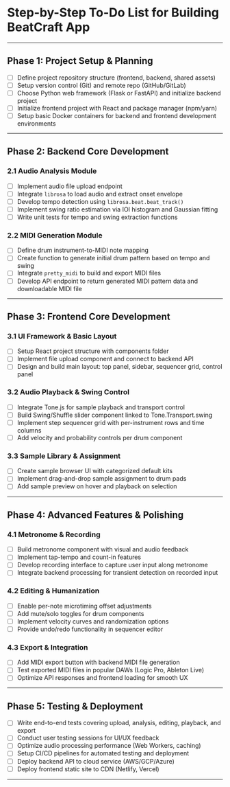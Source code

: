 # Step-by-Step To-Do List for Building BeatCraft App

---

## Phase 1: Project Setup & Planning

- [ ] Define project repository structure (frontend, backend, shared assets)  
- [ ] Setup version control (Git) and remote repo (GitHub/GitLab)  
- [ ] Choose Python web framework (Flask or FastAPI) and initialize backend project  
- [ ] Initialize frontend project with React and package manager (npm/yarn)  
- [ ] Setup basic Docker containers for backend and frontend development environments  

---

## Phase 2: Backend Core Development

### 2.1 Audio Analysis Module

- [ ] Implement audio file upload endpoint  
- [ ] Integrate `librosa` to load audio and extract onset envelope  
- [ ] Develop tempo detection using `librosa.beat.beat_track()`  
- [ ] Implement swing ratio estimation via IOI histogram and Gaussian fitting  
- [ ] Write unit tests for tempo and swing extraction functions  

### 2.2 MIDI Generation Module

- [ ] Define drum instrument-to-MIDI note mapping  
- [ ] Create function to generate initial drum pattern based on tempo and swing  
- [ ] Integrate `pretty_midi` to build and export MIDI files  
- [ ] Develop API endpoint to return generated MIDI pattern data and downloadable MIDI file  

---

## Phase 3: Frontend Core Development

### 3.1 UI Framework & Basic Layout

- [ ] Setup React project structure with components folder  
- [ ] Implement file upload component and connect to backend API  
- [ ] Design and build main layout: top panel, sidebar, sequencer grid, control panel  

### 3.2 Audio Playback & Swing Control

- [ ] Integrate Tone.js for sample playback and transport control  
- [ ] Build Swing/Shuffle slider component linked to Tone.Transport.swing  
- [ ] Implement step sequencer grid with per-instrument rows and time columns  
- [ ] Add velocity and probability controls per drum component  

### 3.3 Sample Library & Assignment

- [ ] Create sample browser UI with categorized default kits  
- [ ] Implement drag-and-drop sample assignment to drum pads  
- [ ] Add sample preview on hover and playback on selection  

---

## Phase 4: Advanced Features & Polishing

### 4.1 Metronome & Recording

- [ ] Build metronome component with visual and audio feedback  
- [ ] Implement tap-tempo and count-in features  
- [ ] Develop recording interface to capture user input along metronome  
- [ ] Integrate backend processing for transient detection on recorded input  

### 4.2 Editing & Humanization

- [ ] Enable per-note microtiming offset adjustments  
- [ ] Add mute/solo toggles for drum components  
- [ ] Implement velocity curves and randomization options  
- [ ] Provide undo/redo functionality in sequencer editor  

### 4.3 Export & Integration

- [ ] Add MIDI export button with backend MIDI file generation  
- [ ] Test exported MIDI files in popular DAWs (Logic Pro, Ableton Live)  
- [ ] Optimize API responses and frontend loading for smooth UX  

---

## Phase 5: Testing & Deployment

- [ ] Write end-to-end tests covering upload, analysis, editing, playback, and export  
- [ ] Conduct user testing sessions for UI/UX feedback  
- [ ] Optimize audio processing performance (Web Workers, caching)  
- [ ] Setup CI/CD pipelines for automated testing and deployment  
- [ ] Deploy backend API to cloud service (AWS/GCP/Azure)  
- [ ] Deploy frontend static site to CDN (Netlify, Vercel)  

---
